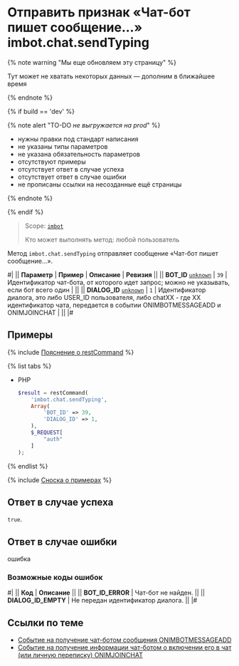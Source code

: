 # Отправить признак «Чат-бот пишет сообщение...» imbot.chat.sendTyping

{% note warning "Мы еще обновляем эту страницу" %}

Тут может не хватать некоторых данных — дополним в ближайшее время

{% endnote %}

{% if build == 'dev' %}

{% note alert "TO-DO _не выгружается на prod_" %}

- нужны правки под стандарт написания
- не указаны типы параметров
- не указана обязательность параметров
- отсутствуют примеры
- отсутствует ответ в случае успеха
- отсутствует ответ в случае ошибки
- не прописаны ссылки на несозданные ещё страницы

{% endnote %}

{% endif %}

> Scope: [`imbot`](../../scopes/permissions.md)
>
> Кто может выполнять метод: любой пользователь

Метод `imbot.chat.sendTyping` отправляет сообщение «Чат-бот пишет сообщение...».

#|
|| **Параметр** | **Пример** | **Описание** | **Ревизия** ||
|| **BOT_ID**
[`unknown`](../../data-types.md) | `39` | Идентификатор чат-бота, от которого идет запрос; можно не указывать, если бот всего один | ||
|| **DIALOG_ID**
[`unknown`](../../data-types.md) | `1` | Идентификатор диалога, это либо USER_ID пользователя, либо chatXX - где XX идентификатор чата, передается в событии ONIMBOTMESSAGEADD и ONIMJOINCHAT | ||
|#

## Примеры

{% include [Пояснение о restCommand](../_includes/rest-command.md) %}

{% list tabs %}

- PHP

    ```php
    $result = restCommand(
        'imbot.chat.sendTyping',
        Array(
            'BOT_ID' => 39,
            'DIALOG_ID' => 1,
        ),
        $_REQUEST[
            "auth"
        ]
    );
    ```

{% endlist %}

{% include [Сноска о примерах](../../../_includes/examples.md) %}

## Ответ в случае успеха

`true`.

## Ответ в случае ошибки

ошибка

### Возможные коды ошибок

#|
|| **Код** | **Описание** ||
|| **BOT_ID_ERROR** | Чат-бот не найден. ||
|| **DIALOG_ID_EMPTY** | Не передан идентификатор диалога. ||
|#

## Ссылки по теме

- [Событие на получение чат-ботом сообщения ONIMBOTMESSAGEADD](./events/on-imbot-message-add.md)
- [Событие на получение информации чат-ботом о включении его в чат (или личную переписку) ONIMJOINCHAT](../chats/events/on-imbot-join-chat.md)